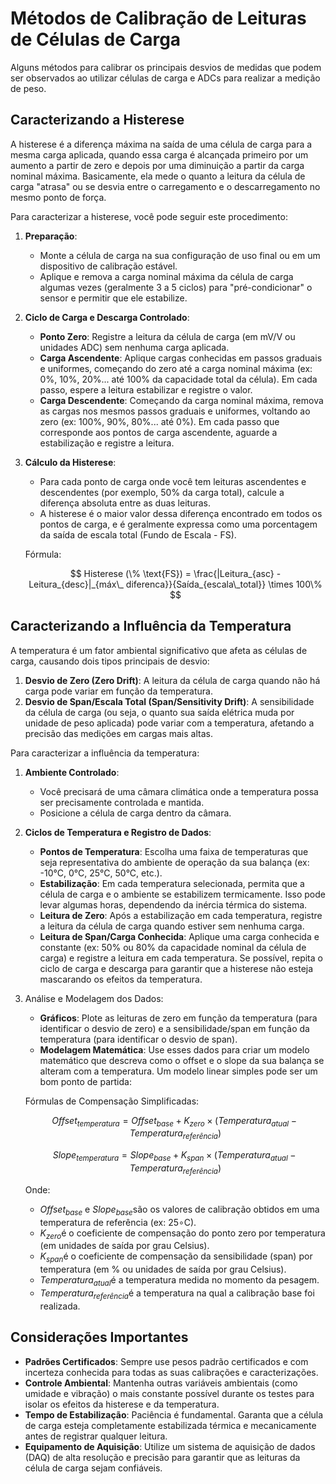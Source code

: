 # Métodos de Calibração de Leituras de Células de Carga

Alguns métodos para calibrar os principais desvios de medidas que podem ser observados ao utilizar células de carga e ADCs para realizar a medição de peso.

## Caracterizando a Histerese
A histerese é a diferença máxima na saída de uma célula de carga para a mesma carga aplicada, quando essa carga é alcançada primeiro por um aumento a partir de zero e depois por uma diminuição a partir da carga nominal máxima. Basicamente, ela mede o quanto a leitura da célula de carga "atrasa" ou se desvia entre o carregamento e o descarregamento no mesmo ponto de força.

Para caracterizar a histerese, você pode seguir este procedimento:
1. **Preparação**:
    - Monte a célula de carga na sua configuração de uso final ou em um dispositivo de calibração estável.
    - Aplique e remova a carga nominal máxima da célula de carga algumas vezes (geralmente 3 a 5 ciclos) para "pré-condicionar" o sensor e permitir que ele estabilize.
2. **Ciclo de Carga e Descarga Controlado**:
    - **Ponto Zero**: Registre a leitura da célula de carga (em mV/V ou unidades ADC) sem nenhuma carga aplicada.
    - **Carga Ascendente**: Aplique cargas conhecidas em passos graduais e uniformes, começando do zero até a carga nominal máxima (ex: 0%, 10%, 20%... até 100% da capacidade total da célula). Em cada passo, espere a leitura estabilizar e registre o valor.
    - **Carga Descendente**: Começando da carga nominal máxima, remova as cargas nos mesmos passos graduais e uniformes, voltando ao zero (ex: 100%, 90%, 80%... até 0%). Em cada passo que corresponde aos pontos de carga ascendente, aguarde a estabilização e registre a leitura.
3. **Cálculo da Histerese**:
    - Para cada ponto de carga onde você tem leituras ascendentes e descendentes (por exemplo, 50% da carga total), calcule a diferença absoluta entre as duas leituras.
    - A histerese é o maior valor dessa diferença encontrado em todos os pontos de carga, e é geralmente expressa como uma porcentagem da saída de escala total (Fundo de Escala - FS).

    Fórmula:

    $$ Histerese (\% \text{FS}) = \frac{|Leitura_{asc} - Leitura_{desc}|_{máx\_ diferenca}}{Saída_{escala\_total}} \times 100\% $$
    
## Caracterizando a Influência da Temperatura
A temperatura é um fator ambiental significativo que afeta as células de carga, causando dois tipos principais de desvio:
1. **Desvio de Zero (Zero Drift)**: A leitura da célula de carga quando não há carga pode variar em função da temperatura.
2. **Desvio de Span/Escala Total (Span/Sensitivity Drift)**: A sensibilidade da célula de carga (ou seja, o quanto sua saída elétrica muda por unidade de peso aplicada) pode variar com a temperatura, afetando a precisão das medições em cargas mais altas.

Para caracterizar a influência da temperatura:
1. **Ambiente Controlado**: 
    - Você precisará de uma câmara climática onde a temperatura possa ser precisamente controlada e mantida.
    - Posicione a célula de carga dentro da câmara.
2. **Ciclos de Temperatura e Registro de Dados**: 
    - **Pontos de Temperatura**: Escolha uma faixa de temperaturas que seja representativa do ambiente de operação da sua balança (ex: -10°C, 0°C, 25°C, 50°C, etc.).
    - **Estabilização**: Em cada temperatura selecionada, permita que a célula de carga e o ambiente se estabilizem termicamente. Isso pode levar algumas horas, dependendo da inércia térmica do sistema.
    - **Leitura de Zero**: Após a estabilização em cada temperatura, registre a leitura da célula de carga quando estiver sem nenhuma carga.
    - **Leitura de Span/Carga Conhecida**: Aplique uma carga conhecida e constante (ex: 50% ou 80% da capacidade nominal da célula de carga) e registre a leitura em cada temperatura. Se possível, repita o ciclo de carga e descarga para garantir que a histerese não esteja mascarando os efeitos da temperatura.
3.  Análise e Modelagem dos Dados:
    - **Gráficos**: Plote as leituras de zero em função da temperatura (para identificar o desvio de zero) e a sensibilidade/span em função da temperatura (para identificar o desvio de span).
    - **Modelagem Matemática**: Use esses dados para criar um modelo matemático que descreva como o offset e o slope da sua balança se alteram com a temperatura. Um modelo linear simples pode ser um bom ponto de partida:
    
    Fórmulas de Compensação Simplificadas:

    $$ Offset_{temperatura​} = Offset_{base}​ + K_{zero}​ × (Temperatura_{atual} ​− Temperatura_{referência​}) $$
    
    $$ Slope_{temperatura}​ = Slope_{base​} + K_{span​} × (Temperatura_{atual​} − Temperatura_{referência​}) $$
    
    Onde:
    
    - $Offset_{base}$ e $Slope_{base}$​ são os valores de calibração obtidos em uma temperatura de referência (ex: 25∘C).
    - $K_{zero}$​ é o coeficiente de compensação do ponto zero por temperatura (em unidades de saída por grau Celsius).
    - $K_{span}$​ é o coeficiente de compensação da sensibilidade (span) por temperatura (em % ou unidades de saída por grau Celsius).
    - $Temperatura_{atual}$​ é a temperatura medida no momento da pesagem.
    - $Temperatura_{referência}$​ é a temperatura na qual a calibração base foi realizada.
    
## Considerações Importantes
- **Padrões Certificados**: Sempre use pesos padrão certificados e com incerteza conhecida para todas as suas calibrações e caracterizações.
- **Controle Ambiental**: Mantenha outras variáveis ambientais (como umidade e vibração) o mais constante possível durante os testes para isolar os efeitos da histerese e da temperatura.
- **Tempo de Estabilização**: Paciência é fundamental. Garanta que a célula de carga esteja completamente estabilizada térmica e mecanicamente antes de registrar qualquer leitura.
- **Equipamento de Aquisição**: Utilize um sistema de aquisição de dados (DAQ) de alta resolução e precisão para garantir que as leituras da célula de carga sejam confiáveis.
